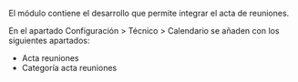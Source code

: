 El módulo contiene el desarrollo que permite integrar el acta de reuniones.

En el apartado Configuración > Técnico > Calendario se añaden con los siguientes apartados:

- Acta reuniones
- Categoría acta reuniones

